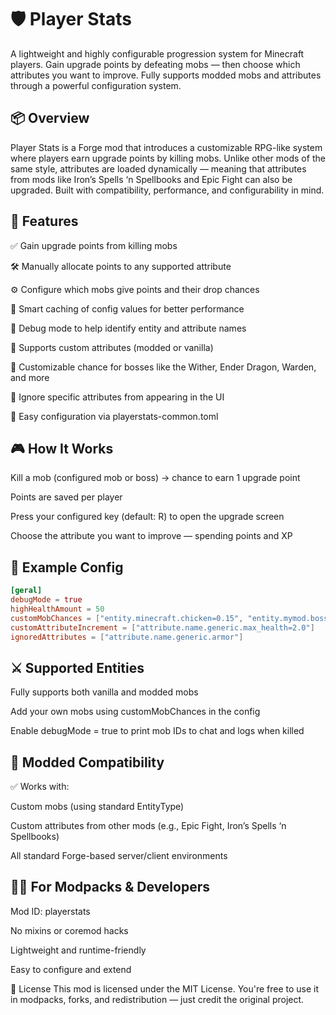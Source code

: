 # 🛡️ Player Stats
A lightweight and highly configurable progression system for Minecraft players.
Gain upgrade points by defeating mobs — then choose which attributes you want to improve.
Fully supports modded mobs and attributes through a powerful configuration system.

## 📦 Overview
Player Stats is a Forge mod that introduces a customizable RPG-like system where players earn upgrade points by killing mobs.
Unlike other mods of the same style, attributes are loaded dynamically — meaning that attributes from mods like Iron’s Spells ‘n Spellbooks and Epic Fight can also be upgraded.
Built with compatibility, performance, and configurability in mind.

## 🎯 Features
✅ Gain upgrade points from killing mobs

🛠️ Manually allocate points to any supported attribute

⚙️ Configure which mobs give points and their drop chances

🧠 Smart caching of config values for better performance

🧪 Debug mode to help identify entity and attribute names

🔁 Supports custom attributes (modded or vanilla)

🧟 Customizable chance for bosses like the Wither, Ender Dragon, Warden, and more

🚫 Ignore specific attributes from appearing in the UI

🔧 Easy configuration via playerstats-common.toml

## 🎮 How It Works
Kill a mob (configured mob or boss) → chance to earn 1 upgrade point

Points are saved per player

Press your configured key (default: R) to open the upgrade screen

Choose the attribute you want to improve — spending points and XP

## 🔧 Example Config
```toml
[geral]
debugMode = true
highHealthAmount = 50
customMobChances = ["entity.minecraft.chicken=0.15", "entity.mymod.bossmob=0.75"]
customAttributeIncrement = ["attribute.name.generic.max_health=2.0"]
ignoredAttributes = ["attribute.name.generic.armor"]
```

## ⚔️ Supported Entities
Fully supports both vanilla and modded mobs

Add your own mobs using customMobChances in the config

Enable debugMode = true to print mob IDs to chat and logs when killed

## 🧩 Modded Compatibility
✅ Works with:

Custom mobs (using standard EntityType)

Custom attributes from other mods (e.g., Epic Fight, Iron’s Spells ‘n Spellbooks)

All standard Forge-based server/client environments

## 🧑‍💻 For Modpacks & Developers
Mod ID: playerstats

No mixins or coremod hacks

Lightweight and runtime-friendly

Easy to configure and extend

📜 License
This mod is licensed under the MIT License.
You're free to use it in modpacks, forks, and redistribution — just credit the original project.
